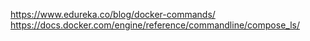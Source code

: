 https://www.edureka.co/blog/docker-commands/
https://docs.docker.com/engine/reference/commandline/compose_ls/